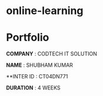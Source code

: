 # online-learning


# Portfolio


  **COMPANY** : CODTECH IT SOLUTION

  **NAME** : SHUBHAM KUMAR

  **INTER ID : CT04DN771

  **DURATION** : 4 WEEKS


